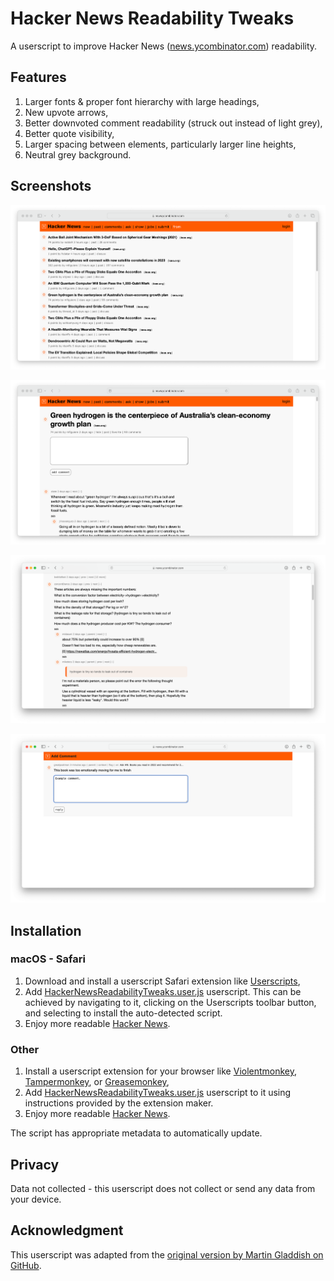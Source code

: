 # Hacker News Readability Tweaks

A userscript to improve Hacker News ([news.ycombinator.com](https://news.ycombinator.com/)) readability. 

## Features

1. Larger fonts & proper font hierarchy with large headings,
2. New upvote arrows,
3. Better downvoted comment readability (struck out instead of light grey),
4. Better quote visibility,
5. Larger spacing between elements, particularly larger line heights,
6. Neutral grey background.

## Screenshots

![Hacker News homepage before](Screenshots/News.png)

![Hacker News homepage before](Screenshots/Thread.png)

![Hacker News homepage before](Screenshots/Thread%202.png)

![Hacker News homepage before](Screenshots/Comment.png)

## Installation

### macOS - Safari

1. Download and install a userscript Safari extension like [Userscripts](https://apps.apple.com/us/app/userscripts/id1463298887),
2. Add [HackerNewsReadabilityTweaks.user.js](https://raw.githubusercontent.com/Meekelis/Hacker-News-Readability-Tweaks/main/HackerNewsReadabilityTweaks.user.js) userscript. This can be achieved by navigating to it, clicking on the Userscripts toolbar button, and selecting to install the auto-detected script.
3. Enjoy more readable [Hacker News](https://news.ycombinator.com).

### Other

1. Install a userscript extension for your browser like [Violentmonkey](https://violentmonkey.github.io), [Tampermonkey](https://www.tampermonkey.net), or [Greasemonkey](https://addons.mozilla.org/en-US/firefox/addon/greasemonkey/),
2. Add [HackerNewsReadabilityTweaks.user.js](https://raw.githubusercontent.com/Meekelis/Hacker-News-Readability-Tweaks/main/HackerNewsReadabilityTweaks.user.js) userscript to it using instructions provided by the extension maker. 
3. Enjoy more readable [Hacker News](https://news.ycombinator.com).

The script has appropriate metadata to automatically update.

## Privacy

Data not collected - this userscript does not collect or send any data from your device.

## Acknowledgment

This userscript was adapted from the [original version by Martin Gladdish on GitHub](https://github.com/mgladdish/website-customisations/tree/main/news.ycombinator.com).



